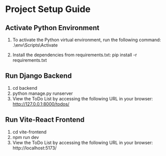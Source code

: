 # Project Setup Guide

## Activate Python Environment
1. To activate the Python virtual environment, run the following command:
   .\env\Scripts\Activate

2. Install the dependencies from requirements.txt:
   pip install -r requirements.txt

## Run Django Backend
1. cd backend
2. python manage.py runserver
3. View the ToDo List by accessing the following URL in your browser: http://127.0.0.1:8000/todos/

## Run Vite-React Frontend
1. cd vite-frontend
2. npm run dev
3. View the ToDo List by accessing the following URL in your browser: http://localhost:5173/
